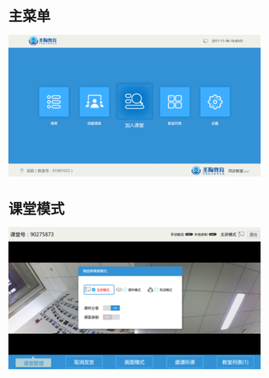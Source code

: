 # 主菜单
![main menu](https://github.com/wuscier/my_projects_overview/blob/master/projects_screenshots/classroom/%E4%B8%BB%E8%8F%9C%E5%8D%95.png)

# 课堂模式
![class modes](https://github.com/wuscier/my_projects_overview/blob/master/projects_screenshots/classroom/%E8%AF%BE%E5%A0%82%E6%A8%A1%E5%BC%8F.png)

